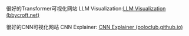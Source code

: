很好的Transformer可视化网站 LLM Visualization:[LLM Visualization (bbycroft.net)](https://bbycroft.net/llm)

很好的CNN可视化网站 CNN Explainer: [CNN Explainer (poloclub.github.io)](https://poloclub.github.io/cnn-explainer/#article-convolution)